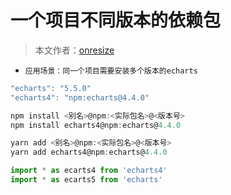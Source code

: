 # 一个项目不同版本的依赖包
>
> 本文作者：[onresize](https://github.com/onresize)
>
 - `应用场景：同一个项目需要安装多个版本的echarts`

```js
"echarts": "5.5.0"
"echarts4": "npm:echarts@4.4.0"
```

```js
npm install <别名>@npm:<实际包名>@<版本号>
npm install echarts4@npm:echarts@4.4.0

yarn add <别名>@npm:<实际包名>@<版本号>
yarn add echarts4@npm:echarts@4.4.0
```

```js
import * as ecarts4 from 'echarts4'
import * as ecarts5 from 'echarts'
```

